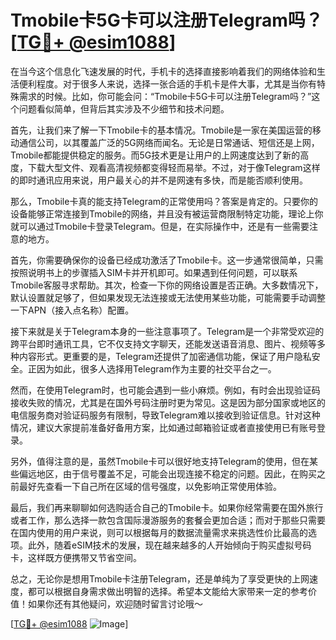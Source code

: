 # Tmobile卡5G卡可以注册Telegram吗？[[TG💪+ @esim1088](https://t.me/s/esim1088)]

在当今这个信息化飞速发展的时代，手机卡的选择直接影响着我们的网络体验和生活便利程度。对于很多人来说，选择一张合适的手机卡是件大事，尤其是当你有特殊需求的时候。比如，你可能会问：“Tmobile卡5G卡可以注册Telegram吗？”这个问题看似简单，但背后其实涉及不少细节和技术问题。

首先，让我们来了解一下Tmobile卡的基本情况。Tmobile是一家在美国运营的移动通信公司，以其覆盖广泛的5G网络而闻名。无论是日常通话、短信还是上网，Tmobile都能提供稳定的服务。而5G技术更是让用户的上网速度达到了新的高度，下载大型文件、观看高清视频都变得轻而易举。不过，对于像Telegram这样的即时通讯应用来说，用户最关心的并不是网速有多快，而是能否顺利使用。

那么，Tmobile卡真的能支持Telegram的正常使用吗？答案是肯定的。只要你的设备能够正常连接到Tmobile的网络，并且没有被运营商限制特定功能，理论上你就可以通过Tmobile卡登录Telegram。但是，在实际操作中，还是有一些需要注意的地方。

首先，你需要确保你的设备已经成功激活了Tmobile卡。这一步通常很简单，只需按照说明书上的步骤插入SIM卡并开机即可。如果遇到任何问题，可以联系Tmobile客服寻求帮助。其次，检查一下你的网络设置是否正确。大多数情况下，默认设置就足够了，但如果发现无法连接或无法使用某些功能，可能需要手动调整一下APN（接入点名称）配置。

接下来就是关于Telegram本身的一些注意事项了。Telegram是一个非常受欢迎的跨平台即时通讯工具，它不仅支持文字聊天，还能发送语音消息、图片、视频等多种内容形式。更重要的是，Telegram还提供了加密通信功能，保证了用户隐私安全。正因为如此，很多人选择用Telegram作为主要的社交平台之一。

然而，在使用Telegram时，也可能会遇到一些小麻烦。例如，有时会出现验证码接收失败的情况，尤其是在国外号码注册时更为常见。这是因为部分国家或地区的电信服务商对验证码服务有限制，导致Telegram难以接收到验证信息。针对这种情况，建议大家提前准备好备用方案，比如通过邮箱验证或者直接使用已有账号登录。

另外，值得注意的是，虽然Tmobile卡可以很好地支持Telegram的使用，但在某些偏远地区，由于信号覆盖不足，可能会出现连接不稳定的问题。因此，在购买之前最好先查看一下自己所在区域的信号强度，以免影响正常使用体验。

最后，我们再来聊聊如何选购适合自己的Tmobile卡。如果你经常需要在国外旅行或者工作，那么选择一款包含国际漫游服务的套餐会更加合适；而对于那些只需要在国内使用的用户来说，则可以根据每月的数据流量需求来挑选性价比最高的选项。此外，随着eSIM技术的发展，现在越来越多的人开始倾向于购买虚拟号码卡，这样既方便携带又节省空间。

总之，无论你是想用Tmobile卡注册Telegram，还是单纯为了享受更快的上网速度，都可以根据自身需求做出明智的选择。希望本文能给大家带来一定的参考价值！如果你还有其他疑问，欢迎随时留言讨论哦～

[[TG💪+ @esim1088](https://t.me/s/esim1088) ![Image](https://i.postimg.cc/4NQfJmqS/Snipaste-2025-05-13-00-14-12.png)]